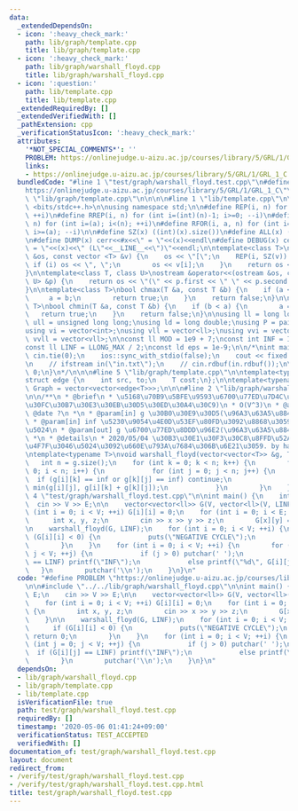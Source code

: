 ```yaml
---
data:
  _extendedDependsOn:
  - icon: ':heavy_check_mark:'
    path: lib/graph/template.cpp
    title: lib/graph/template.cpp
  - icon: ':heavy_check_mark:'
    path: lib/graph/warshall_floyd.cpp
    title: lib/graph/warshall_floyd.cpp
  - icon: ':question:'
    path: lib/template.cpp
    title: lib/template.cpp
  _extendedRequiredBy: []
  _extendedVerifiedWith: []
  _pathExtension: cpp
  _verificationStatusIcon: ':heavy_check_mark:'
  attributes:
    '*NOT_SPECIAL_COMMENTS*': ''
    PROBLEM: https://onlinejudge.u-aizu.ac.jp/courses/library/5/GRL/1/GRL_1_C
    links:
    - https://onlinejudge.u-aizu.ac.jp/courses/library/5/GRL/1/GRL_1_C
  bundledCode: "#line 1 \"test/graph/warshall_floyd.test.cpp\"\n#define PROBLEM \"\
    https://onlinejudge.u-aizu.ac.jp/courses/library/5/GRL/1/GRL_1_C\"\n\n#line 1\
    \ \"lib/graph/template.cpp\"\n\n\n\n#line 1 \"lib/template.cpp\"\n\n\n\n#include\
    \ <bits/stdc++.h>\n\nusing namespace std;\n\n#define REP(i, n) for (int i=0; i<(n);\
    \ ++i)\n#define RREP(i, n) for (int i=(int)(n)-1; i>=0; --i)\n#define FOR(i, a,\
    \ n) for (int i=(a); i<(n); ++i)\n#define RFOR(i, a, n) for (int i=(int)(n)-1;\
    \ i>=(a); --i)\n\n#define SZ(x) ((int)(x).size())\n#define ALL(x) (x).begin(),(x).end()\n\
    \n#define DUMP(x) cerr<<#x<<\" = \"<<(x)<<endl\n#define DEBUG(x) cerr<<#x<<\"\
    \ = \"<<(x)<<\" (L\"<<__LINE__<<\")\"<<endl;\n\ntemplate<class T>\nostream &operator<<(ostream\
    \ &os, const vector <T> &v) {\n    os << \"[\";\n    REP(i, SZ(v)) {\n       \
    \ if (i) os << \", \";\n        os << v[i];\n    }\n    return os << \"]\";\n\
    }\n\ntemplate<class T, class U>\nostream &operator<<(ostream &os, const pair <T,\
    \ U> &p) {\n    return os << \"(\" << p.first << \" \" << p.second << \")\";\n\
    }\n\ntemplate<class T>\nbool chmax(T &a, const T &b) {\n    if (a < b) {\n   \
    \     a = b;\n        return true;\n    }\n    return false;\n}\n\ntemplate<class\
    \ T>\nbool chmin(T &a, const T &b) {\n    if (b < a) {\n        a = b;\n     \
    \   return true;\n    }\n    return false;\n}\n\nusing ll = long long;\nusing\
    \ ull = unsigned long long;\nusing ld = long double;\nusing P = pair<int, int>;\n\
    using vi = vector<int>;\nusing vll = vector<ll>;\nusing vvi = vector<vi>;\nusing\
    \ vvll = vector<vll>;\n\nconst ll MOD = 1e9 + 7;\nconst int INF = INT_MAX / 2;\n\
    const ll LINF = LLONG_MAX / 2;\nconst ld eps = 1e-9;\n\n/*\nint main() {\n   \
    \ cin.tie(0);\n    ios::sync_with_stdio(false);\n    cout << fixed << setprecision(10);\n\
    \n    // ifstream in(\"in.txt\");\n    // cin.rdbuf(in.rdbuf());\n\n    return\
    \ 0;\n}\n*/\n\n\n#line 5 \"lib/graph/template.cpp\"\n\ntemplate<typename T>\n\
    struct edge {\n    int src, to;\n    T cost;\n};\n\ntemplate<typename T>\nusing\
    \ Graph = vector<vector<edge<T>>>;\n\n\n#line 2 \"lib/graph/warshall_floyd.cpp\"\
    \n\n/**\n * @brief\n * \u5168\u70B9\u5BFE\u9593\u6700\u77ED\u7D4C\u8DEF(\u30EF\
    \u30FC\u30B7\u30E3\u30EB\u30D5\u30ED\u30A4\u30C9)\n * O(V^3)\n * @author ?\n *\
    \ @date ?\n *\n * @param[in] g \u30B0\u30E9\u30D5(\u96A3\u63A5\u884C\u5217)\n\
    \ * @param[in] inf \u5230\u9054\u4E0D\u53EF\u80FD\u3092\u8868\u3059\u7121\u9650\
    \u5024\n * @param[out] g \u6700\u77ED\u8DDD\u96E2(\u96A3\u63A5\u884C\u5217)\n\
    \ *\n * @details\n * 2020/05/04 \u30B3\u30E1\u30F3\u30C8\u8FFD\u52A0, inf \u306B\
    \u4F7F\u3046\u5024\u3092\u660E\u793A\u7684\u306B\u6E21\u3059. by habara-k\n */\n\
    \ntemplate<typename T>\nvoid warshall_floyd(vector<vector<T>> &g, T inf) {\n \
    \   int n = g.size();\n    for (int k = 0; k < n; k++) {\n        for (int i =\
    \ 0; i < n; i++) {\n            for (int j = 0; j < n; j++) {\n              \
    \  if (g[i][k] == inf or g[k][j] == inf) continue;\n                g[i][j] =\
    \ min(g[i][j], g[i][k] + g[k][j]);\n            }\n        }\n    }\n}\n#line\
    \ 4 \"test/graph/warshall_floyd.test.cpp\"\n\nint main() {\n    int V, E;\n  \
    \  cin >> V >> E;\n\n    vector<vector<ll>> G(V, vector<ll>(V, LINF));\n    for\
    \ (int i = 0; i < V; ++i) G[i][i] = 0;\n    for (int i = 0; i < E; ++i) {\n  \
    \      int x, y, z;\n        cin >> x >> y >> z;\n        G[x][y] = z;\n    }\n\
    \n    warshall_floyd(G, LINF);\n    for (int i = 0; i < V; ++i) {\n        if\
    \ (G[i][i] < 0) {\n            puts(\"NEGATIVE CYCLE\");\n            return 0;\n\
    \        }\n    }\n    for (int i = 0; i < V; ++i) {\n        for (int j = 0;\
    \ j < V; ++j) {\n            if (j > 0) putchar(' ');\n            if (G[i][j]\
    \ == LINF) printf(\"INF\");\n            else printf(\"%d\", G[i][j]);\n     \
    \   }\n        putchar('\\n');\n    }\n}\n"
  code: "#define PROBLEM \"https://onlinejudge.u-aizu.ac.jp/courses/library/5/GRL/1/GRL_1_C\"\
    \n\n#include \"../../lib/graph/warshall_floyd.cpp\"\n\nint main() {\n    int V,\
    \ E;\n    cin >> V >> E;\n\n    vector<vector<ll>> G(V, vector<ll>(V, LINF));\n\
    \    for (int i = 0; i < V; ++i) G[i][i] = 0;\n    for (int i = 0; i < E; ++i)\
    \ {\n        int x, y, z;\n        cin >> x >> y >> z;\n        G[x][y] = z;\n\
    \    }\n\n    warshall_floyd(G, LINF);\n    for (int i = 0; i < V; ++i) {\n  \
    \      if (G[i][i] < 0) {\n            puts(\"NEGATIVE CYCLE\");\n           \
    \ return 0;\n        }\n    }\n    for (int i = 0; i < V; ++i) {\n        for\
    \ (int j = 0; j < V; ++j) {\n            if (j > 0) putchar(' ');\n          \
    \  if (G[i][j] == LINF) printf(\"INF\");\n            else printf(\"%d\", G[i][j]);\n\
    \        }\n        putchar('\\n');\n    }\n}\n"
  dependsOn:
  - lib/graph/warshall_floyd.cpp
  - lib/graph/template.cpp
  - lib/template.cpp
  isVerificationFile: true
  path: test/graph/warshall_floyd.test.cpp
  requiredBy: []
  timestamp: '2020-05-06 01:41:24+09:00'
  verificationStatus: TEST_ACCEPTED
  verifiedWith: []
documentation_of: test/graph/warshall_floyd.test.cpp
layout: document
redirect_from:
- /verify/test/graph/warshall_floyd.test.cpp
- /verify/test/graph/warshall_floyd.test.cpp.html
title: test/graph/warshall_floyd.test.cpp
---
```

